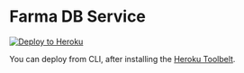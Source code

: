# Farma DB Service 


[![Deploy to Heroku](https://www.herokucdn.com/deploy/button.png)](https://heroku.com/deploy)

You can deploy from CLI, after installing the [Heroku Toolbelt](https://toolbelt.heroku.com/).


